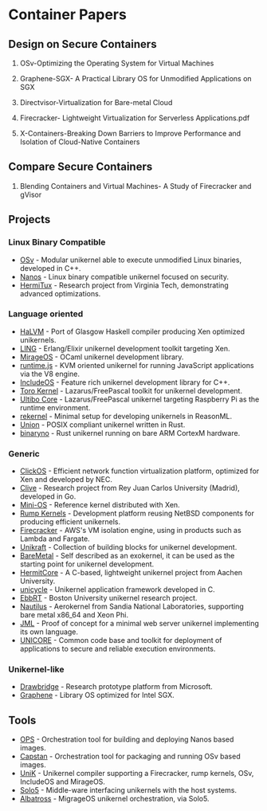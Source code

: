 # Container Papers

## Design on Secure Containers

1. OSv-Optimizing the Operating System for Virtual Machines

2. Graphene-SGX- A Practical Library OS for Unmodified Applications on SGX

3. Directvisor-Virtualization for Bare-metal Cloud

4. Firecracker- Lightweight Virtualization for Serverless Applications.pdf

5. X-Containers-Breaking Down Barriers to Improve Performance and Isolation of Cloud-Native Containers


## Compare Secure Containers

1. Blending Containers and Virtual Machines- A Study of Firecracker and gVisor


## Projects

### Linux Binary Compatible
- [OSv](http://osv.io) - Modular unikernel able to execute unmodified Linux binaries, developed in C++.
- [Nanos](https://github.com/nanovms/nanos) - Linux binary compatible unikernel focused on security.
- [HermiTux](https://github.com/ssrg-vt/hermitux) - Research project from Virginia Tech, demonstrating advanced optimizations.

### Language oriented
- [HaLVM](https://galois.com/project/halvm) - Port of Glasgow Haskell compiler producing Xen optimized unikernels.
- [LING](https://github.com/cloudozer/ling) - Erlang/Elixir unikernel development toolkit targeting Xen.
- [MirageOS](https://mirage.io) - OCaml unikernel development library.
- [runtime.js](http://runtimejs.org) - KVM oriented unikernel for running JavaScript applications via the V8 engine.
- [IncludeOS](https://github.com/includeos/IncludeOS) - Feature rich unikernel development library for C++.
- [Toro Kernel](https://torokernel.io) - Lazarus/FreePascal toolkit for unikernel development.
- [Ultibo Core](https://github.com/ultibohub/Core) - Lazarus/FreePascal unikernel targeting Raspberry Pi as the runtime environment.
- [rekernel](https://github.com/imbsky/rekernel) - Minimal setup for developing unikernels in ReasonML.
- [Union](https://github.com/pmuens/union) - POSIX compliant unikernel written in Rust.
- [binaryno](https://github.com/gmodena/binaryno) - Rust unikernel running on bare ARM CortexM hardware.

### Generic
- [ClickOS](http://cnp.neclab.eu/projects/clickos) - Efficient network function virtualization platform, optimized for Xen and developed by NEC.
- [Clive](http://lsub.org/ls/clive.html) - Research project from Rey Juan Carlos University (Madrid), developed in Go.
- [Mini-OS](https://wiki.xen.org/wiki/Mini-OS) - Reference kernel distributed with Xen.
- [Rump Kernels](http://rumpkernel.org) - Development platform reusing NetBSD components for producing efficient unikernels.
- [Firecracker](https://firecracker-microvm.github.io) - AWS's VM isolation engine, using in products such as Lambda and Fargate.
- [Unikraft](https://xenproject.org/developers/teams/unikraft) - Collection of building blocks for unikernel development.
- [BareMetal](https://github.com/ReturnInfinity/BareMetal) - Self described as an exokernel, it can be used as the starting point for unikernel development.
- [HermitCore](https://github.com/hermitcore/libhermit) - A C-based, lightweight unikernel project from Aachen University.
- [unicycle](https://github.com/libunicycle/unicycle) - Unikernel application framework developed in C.
- [EbbRT](https://github.com/SESA/EbbRT) - Boston University unikernel research project.
- [Nautilus](https://github.com/HExSA-Lab/nautilus) - Aerokernel from Sandia National Laboratories, supporting bare metal x86_64 and Xeon Phi.
- [JML](https://github.com/yesco/jml) - Proof of concept for a minimal web server unikernel implementing its own language.
- [UNICORE](http://unicore-project.eu) - Common code base and toolkit for deployment of applications to secure and reliable execution environments.

### Unikernel-like
- [Drawbridge](https://www.microsoft.com/en-us/research/project/drawbridge) - Research prototype platform from Microsoft.
- [Graphene](https://github.com/oscarlab/graphene) - Library OS optimized for Intel SGX.


## Tools

- [OPS](https://ops.city) - Orchestration tool for building and deploying Nanos based images.
- [Capstan](http://osv.io/capstan) - Orchestration tool for packaging and running OSv based images.
- [UniK](https://github.com/solo-io/unik) - Unikernel compiler supporting a Firecracker, rump kernels, OSv, IncludeOS and MirageOS.
- [Solo5](https://github.com/Solo5/solo5) - Middle-ware interfacing unikernels with the host systems.
- [Albatross](https://github.com/hannesm/albatross) - MigrageOS unikernel orchestration, via Solo5.
